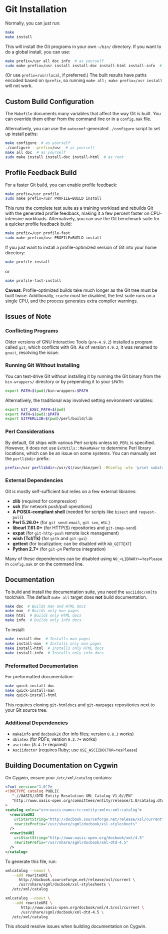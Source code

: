 # Git Installation

Normally, you can just run:

```sh
make
make install
```

This will install the Git programs in your own `~/bin/` directory. If you want to do a global install, you can use:

```sh
make prefix=/usr all doc info  # as yourself
sudo make prefix=/usr install install-doc install-html install-info  # as root
```

(Or use `prefix=/usr/local`, if preferred.) The built results have paths encoded based on `$prefix`, so running `make all; make prefix=/usr install` will not work.

## Custom Build Configuration

The `Makefile` documents many variables that affect the way Git is built. You can override them either from the command line or in a `config.mak` file.

Alternatively, you can use the `autoconf`-generated `./configure` script to set up install paths:

```sh
make configure  # as yourself
./configure --prefix=/usr  # as yourself
make all doc  # as yourself
sudo make install install-doc install-html  # as root
```

## Profile Feedback Build

For a faster Git build, you can enable profile feedback:

```sh
make prefix=/usr profile
sudo make prefix=/usr PROFILE=BUILD install
```

This runs the complete test suite as a training workload and rebuilds Git with the generated profile feedback, making it a few percent faster on CPU-intensive workloads. Alternatively, you can use the Git benchmark suite for a quicker profile feedback build:

```sh
make prefix=/usr profile-fast
sudo make prefix=/usr PROFILE=BUILD install
```

If you just want to install a profile-optimized version of Git into your home directory:

```sh
make profile-install
```

or

```sh
make profile-fast-install
```

**Caveat:** Profile-optimized builds take much longer as the Git tree must be built twice. Additionally, `ccache` must be disabled, the test suite runs on a single CPU, and the process generates extra compiler warnings.

## Issues of Note

### Conflicting Programs

Older versions of GNU Interactive Tools (`pre-4.9.2`) installed a program called `git`, which conflicts with Git. As of version `4.9.2`, it was renamed to `gnuit`, resolving the issue. 

### Running Git Without Installing

You can test-drive Git without installing it by running the Git binary from the `bin-wrappers/` directory or by prepending it to your `$PATH`:

```sh
export PATH=$(pwd)/bin-wrappers:$PATH
```

Alternatively, the traditional way involved setting environment variables:

```sh
export GIT_EXEC_PATH=$(pwd)
export PATH=$(pwd):$PATH
export GITPERLLIB=$(pwd)/perl/build/lib
```

### Perl Considerations

By default, Git ships with various Perl scripts unless `NO_PERL` is specified. However, it does not use `ExtUtils::MakeMaker` to determine Perl library locations, which can be an issue on some systems. You can manually set the `perllibdir` prefix:

```sh
prefix=/usr perllibdir=/usr/$(/usr/bin/perl -MConfig -wle 'print substr $Config{installsitelib}, 1 + length $Config{siteprefixexp}')
```

### External Dependencies

Git is mostly self-sufficient but relies on a few external libraries:

- **zlib** (required for compression)
- **ssh** (for network push/pull operations)
- **A POSIX-compliant shell** (needed for scripts like `bisect` and `request-pull`)
- **Perl 5.26.0+** (for `git send-email`, `git svn`, etc.)
- **libcurl 7.61.0+** (for HTTP(S) repositories and `git-imap-send`)
- **expat** (for `git-http-push` remote lock management)
- **wish (Tcl/Tk)** (for `gitk` and `git-gui`)
- **gettext** (for localization; can be disabled with `NO_GETTEXT`)
- **Python 2.7+** (for `git-p4` Perforce integration)

Many of these dependencies can be disabled using `NO_<LIBRARY>=YesPlease` in `config.mak` or on the command line.

## Documentation

To build and install the documentation suite, you need the `asciidoc/xmlto` toolchain. The default `make all` target does **not** build documentation.

```sh
make doc  # Builds man and HTML docs
make man  # Builds only man pages
make html  # Builds only HTML docs
make info  # Builds only info docs
```

To install:

```sh
make install-doc  # Installs man pages
make install-man  # Installs only man pages
make install-html  # Installs only HTML docs
make install-info  # Installs only info docs
```

### Preformatted Documentation

For preformatted documentation:

```sh
make quick-install-doc
make quick-install-man
make quick-install-html
```

This requires cloning `git-htmldocs` and `git-manpages` repositories next to your Git source tree.

### Additional Dependencies

- `makeinfo` and `docbook2X` (for info files; version `0.8.3` works)
- `dblatex` (for PDFs; version `0.2.7+` works)
- `asciidoc` (`8.4.1+` required)
- `Asciidoctor` (requires Ruby; use `USE_ASCIIDOCTOR=YesPlease`)

## Building Documentation on Cygwin

On Cygwin, ensure your `/etc/xml/catalog` contains:

```xml
<?xml version="1.0"?>
<!DOCTYPE catalog PUBLIC
   "-//OASIS//DTD Entity Resolution XML Catalog V1.0//EN"
   "http://www.oasis-open.org/committees/entity/release/1.0/catalog.dtd"
>
<catalog xmlns="urn:oasis:names:tc:entity:xmlns:xml:catalog">
  <rewriteURI
    uriStartString="http://docbook.sourceforge.net/release/xsl/current"
    rewritePrefix="/usr/share/sgml/docbook/xsl-stylesheets"
  />
  <rewriteURI
    uriStartString="http://www.oasis-open.org/docbook/xml/4.5"
    rewritePrefix="/usr/share/sgml/docbook/xml-dtd-4.5"
  />
</catalog>
```

To generate this file, run:

```sh
xmlcatalog --noout \
   --add rewriteURI \
      http://docbook.sourceforge.net/release/xsl/current \
      /usr/share/sgml/docbook/xsl-stylesheets \
   /etc/xml/catalog

xmlcatalog --noout \
   --add rewriteURI \
       http://www.oasis-open.org/docbook/xml/4.5/xsl/current \
       /usr/share/sgml/docbook/xml-dtd-4.5 \
   /etc/xml/catalog
```

This should resolve issues when building documentation on Cygwin.
